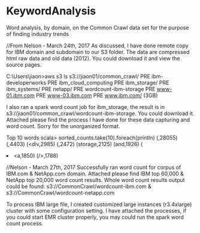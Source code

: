 # KeywordAnalysis
Word analysis, by domain, on the Common Crawl data set for the purpose of finding industry trends


//From Nelson - March 24th, 2017
As discussed, I have done remote copy for IBM domain and subdomain to our S3 folder. The data are compressed html raw data and old data (2012). You could download it and view the source pages.

C:\Users\jiaon>aws s3 ls s3://jiaon01/common_crawl/
                           PRE ibm-developerworks
                           PRE ibm_cloud_computing
                           PRE ibm_storage/
                           PRE ibm_systems/
                           PRE netapp/
                           PRE wordcount-ibm-storage
                           PRE www-01.ibm.com
                           PRE www-03.ibm.com
                           PRE www.ibm.com/   (3GB)

I also ran a spark word count job for ibm_storage, the result is in s3://jiaon01/common_crawl/wordcount-ibm-storage. You could download it.
Attached please find the process I have done for these data capturing and word count. Sorry for the unorganized format.

Top 10 words
scala> sorted_counts.take(10).foreach(println)
(,28055)
(<!--,4947)
(ibm,4676)
(-->,4403)
(<div,2985)
(</div>,2472)
(storage,2125)
(and,1926)
(<li><a,1850)
(/>,1788)



//Nelson - March 27th, 2017
Successfully ran word count for corpus of IBM.com & NetApp.com domain. Attached please find IBM top 60,000 & NetApp top 20,000 word count results. Whole word count results output could be found: 
s3://CommonCrawl/wordcount-ibm.com  & s3://CommonCrawl/wordcount-netapp.com

To process IBM large file, I created customized large instances (r3.4xlarge) cluster with some configuration setting. I have attached the processes, if you could start EMR cluster properly, you may could run the spark word count process.


